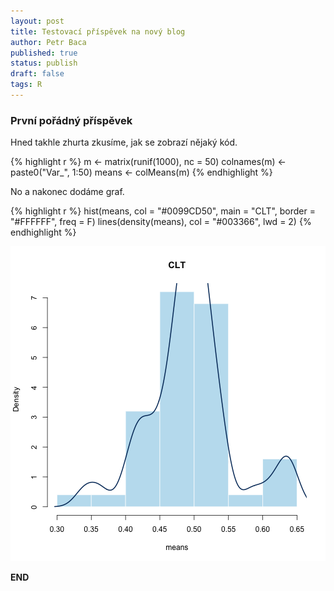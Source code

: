 ```yaml
---
layout: post
title: Testovací příspěvek na nový blog
author: Petr Baca
published: true
status: publish
draft: false
tags: R
---
```

 
### První pořádný příspěvek
 
Hned takhle zhurta zkusíme, jak se zobrazí nějaký kód.
 

{% highlight r %}
m <- matrix(runif(1000), nc = 50)
colnames(m) <- paste0("Var_", 1:50)
means <- colMeans(m)
{% endhighlight %}
 
No a nakonec dodáme graf.
 

{% highlight r %}
hist(means, col = "#0099CD50", main = "CLT", border = "#FFFFFF", freq = F)
lines(density(means), col = "#003366", lwd = 2)
{% endhighlight %}

![plot of chunk CLT](/figures/CLT-1.png)
 
__END__
 
